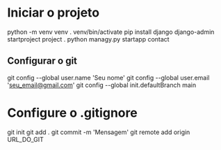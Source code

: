 
# Iniciar o projeto
python -m venv venv
. venv/bin/activate
pip install django
django-admin startproject project .
python managy.py startapp contact


## Configurar o git
git config --global user.name 'Seu nome'
git config --global user.email 'seu_email@gmail.com'
git config --global init.defaultBranch main


# Configure o .gitignore
git init
git add .
git commit -m 'Mensagem'
git remote add origin URL_DO_GIT